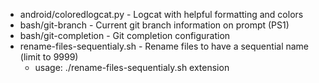 - android/coloredlogcat.py - Logcat with helpful formatting and colors
- bash/git-branch - Current git branch information on prompt (PS1)
- bash/git-completion - Git completion configuration
- rename-files-sequentialy.sh - Rename files to have a sequential name (limit to 9999)
  - usage: ./rename-files-sequentialy.sh extension
